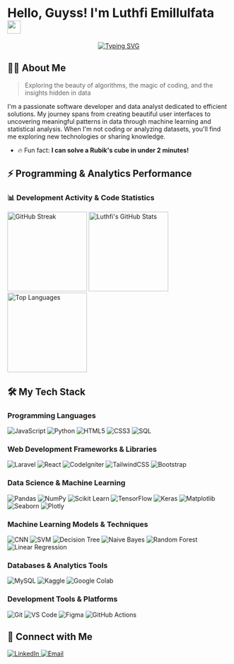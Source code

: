 # Hello, Guyss! I'm Luthfi Emillulfata <img src="https://media.giphy.com/media/hvRJCLFzcasrR4ia7z/giphy.gif" width="30px"/>

<div align="center">
  <a href="https://github.com/ellfataa"><img src="https://readme-typing-svg.herokuapp.com?font=Fira+Code&pause=1000&color=6A5ACD&center=true&vCenter=true&random=false&width=500&lines=A+simple+but+nice;Software+Developer;Data+Analyst+Enthusiast;UI%2FUX+Enthusiast;Growing+Steps" alt="Typing SVG" /></a>
</div>

## 🧑‍💻 About Me

> Exploring the beauty of algorithms, the magic of coding, and the insights hidden in data

I'm a passionate software developer and data analyst dedicated to efficient solutions. My journey spans from creating beautiful user interfaces to uncovering meaningful patterns in data through machine learning and statistical analysis. When I'm not coding or analyzing datasets, you'll find me exploring new technologies or sharing knowledge.

- 🔥 Fun fact: **I can solve a Rubik's cube in under 2 minutes!**

## ⚡ Programming & Analytics Performance

<div align="start">
  
### 📊 Development Activity & Code Statistics
<img src="https://github-readme-streak-stats.herokuapp.com/?user=ellfataa&theme=tokyonight&hide_border=true" alt="GitHub Streak" height="180em" />
<img src="https://github-readme-stats.vercel.app/api?username=ellfataa&show_icons=true&theme=tokyonight&hide_border=true&count_private=true&custom_title=Programming%20Contributions" height="180em" alt="Luthfi's GitHub Stats"/>
<img src="https://github-readme-stats.vercel.app/api/top-langs/?username=ellfataa&layout=compact&theme=tokyonight&hide_border=true&custom_title=Programming%20%26%20Analysis%20Languages&card_width=450" height="180em" alt="Top Languages"/>

## 🛠️ My Tech Stack

<div align="start">

### Programming Languages
  
![JavaScript](https://img.shields.io/badge/-JavaScript-F7DF1E?style=for-the-badge&logo=javascript&logoColor=black)
![Python](https://img.shields.io/badge/-Python-3776AB?style=for-the-badge&logo=python&logoColor=white)
![HTML5](https://img.shields.io/badge/-HTML5-E34F26?style=for-the-badge&logo=html5&logoColor=white)
![CSS3](https://img.shields.io/badge/-CSS3-1572B6?style=for-the-badge&logo=css3&logoColor=white)
![SQL](https://img.shields.io/badge/-SQL-4479A1?style=for-the-badge&logo=postgresql&logoColor=white)

### Web Development Frameworks & Libraries
  
![Laravel](https://img.shields.io/badge/-Laravel-FF2D20?style=for-the-badge&logo=laravel&logoColor=white)
![React](https://img.shields.io/badge/-React-61DAFB?style=for-the-badge&logo=react&logoColor=black)
![CodeIgniter](https://img.shields.io/badge/-CodeIgniter-EF4223?style=for-the-badge&logo=codeigniter&logoColor=white)
![TailwindCSS](https://img.shields.io/badge/-TailwindCSS-06B6D4?style=for-the-badge&logo=tailwindcss&logoColor=white)
![Bootstrap](https://img.shields.io/badge/-Bootstrap-7952B3?style=for-the-badge&logo=bootstrap&logoColor=white)

### Data Science & Machine Learning
  
![Pandas](https://img.shields.io/badge/-Pandas-150458?style=for-the-badge&logo=pandas&logoColor=white)
![NumPy](https://img.shields.io/badge/-NumPy-013243?style=for-the-badge&logo=numpy&logoColor=white)
![Scikit Learn](https://img.shields.io/badge/-Scikit%20Learn-F7931E?style=for-the-badge&logo=scikit-learn&logoColor=white)
![TensorFlow](https://img.shields.io/badge/-TensorFlow-FF6F00?style=for-the-badge&logo=tensorflow&logoColor=white)
![Keras](https://img.shields.io/badge/-Keras-D00000?style=for-the-badge&logo=keras&logoColor=white)
![Matplotlib](https://img.shields.io/badge/-Matplotlib-11557C?style=for-the-badge&logo=python&logoColor=white)
![Seaborn](https://img.shields.io/badge/-Seaborn-4C72B0?style=for-the-badge&logo=python&logoColor=white)
![Plotly](https://img.shields.io/badge/-Plotly-3F4F75?style=for-the-badge&logo=plotly&logoColor=white)

### Machine Learning Models & Techniques
  
![CNN](https://img.shields.io/badge/-CNN-FF6B6B?style=for-the-badge&logo=deeplearning&logoColor=white)
![SVM](https://img.shields.io/badge/-SVM-4ECDC4?style=for-the-badge&logo=scikit-learn&logoColor=white)
![Decision Tree](https://img.shields.io/badge/-Decision%20Tree-45B7D1?style=for-the-badge&logo=tree&logoColor=white)
![Naive Bayes](https://img.shields.io/badge/-Naive%20Bayes-96CEB4?style=for-the-badge&logo=algorithm&logoColor=white)
![Random Forest](https://img.shields.io/badge/-Random%20Forest-228B22?style=for-the-badge&logo=forest&logoColor=white)
![Linear Regression](https://img.shields.io/badge/-Linear%20Regression-FF8C69?style=for-the-badge&logo=chart-line&logoColor=white)

### Databases & Analytics Tools
  
![MySQL](https://img.shields.io/badge/-MySQL-4479A1?style=for-the-badge&logo=mysql&logoColor=white)
![Kaggle](https://img.shields.io/badge/-Kaggle-20BEFF?style=for-the-badge&logo=kaggle&logoColor=white)
![Google Colab](https://img.shields.io/badge/-Google%20Colab-F9AB00?style=for-the-badge&logo=google-colab&logoColor=white)

### Development Tools & Platforms
  
![Git](https://img.shields.io/badge/-Git-F05032?style=for-the-badge&logo=git&logoColor=white)
![VS Code](https://img.shields.io/badge/-VS%20Code-007ACC?style=for-the-badge&logo=visual-studio-code&logoColor=white)
![Figma](https://img.shields.io/badge/-Figma-F24E1E?style=for-the-badge&logo=figma&logoColor=white)
![GitHub Actions](https://img.shields.io/badge/-GitHub%20Actions-2088FF?style=for-the-badge&logo=github-actions&logoColor=white)

</div>

## 🤝 Connect with Me

<div align="start">
  <a href="https://linkedin.com/in/luthfi-emillulfata">
    <img src="https://img.shields.io/badge/LinkedIn-0077B5?style=for-the-badge&logo=linkedin&logoColor=white" alt="LinkedIn"/>
  </a>
  <a href="mailto:luthfi.efata@gmail.com">
    <img src="https://img.shields.io/badge/Email-D14836?style=for-the-badge&logo=gmail&logoColor=white" alt="Email"/>
  </a>
</div>
